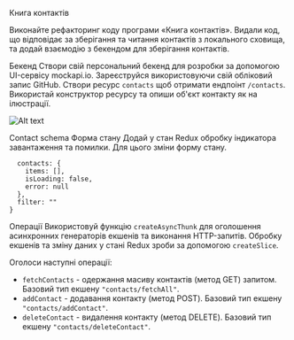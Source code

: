 Книга контактів

Виконайте рефакторинг коду програми «Книга контактів». Видали код, що відповідає за зберігання та читання контактів з локального сховища, та додай взаємодію з бекендом для зберігання контактів.

Бекенд
Створи свій персональний бекенд для розробки за допомогою UI-сервісу mockapi.io. Зареєструйся використовуючи свій обліковий запис GitHub. Створи ресурс `contacts` щоб отримати ендпоінт `/contacts`. Використай конструктор ресурсу та опиши об'єкт контакту як на ілюстрації.

![Alt text](https://textbook.edu.goit.global/lms-react-homework/v1/uk/img/hw-07/api.png)

Contact schema
Форма стану
Додай у стан Redux обробку індикатора завантаження та помилки. Для цього зміни форму стану.

```{
  contacts: {
    items: [],
    isLoading: false,
    error: null
  },
  filter: ""
}
```

Операції
Використовуй функцію `createAsyncThunk` для оголошення асинхронних генераторів екшенів та виконання HTTP-запитів. Обробку екшенів та зміну даних у стані Redux зроби за допомогою `createSlice`.

Оголоси наступні операції:

+ `fetchContacts` - одержання масиву контактів (метод GET) запитом. Базовий тип екшену `"contacts/fetchAll"`.
+ `addContact` - додавання контакту (метод POST). Базовий тип екшену `"contacts/addContact"`.
+ `deleteContact` - видалення контакту (метод DELETE). Базовий тип екшену `"contacts/deleteContact"`.